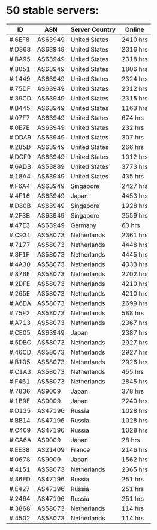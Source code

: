 # 50 stable servers:

| ID | ASN | Server Country | Online |
| ------ | ------ | ------ | ------ |
| #.6EF8 | AS63949 | United States | 2410 hrs |
| #.D363 | AS63949 | United States | 2316 hrs |
| #.BA95 | AS63949 | United States | 2318 hrs |
| #.8051 | AS63949 | United States | 1806 hrs |
| #.1449 | AS63949 | United States | 2324 hrs |
| #.75DF | AS63949 | United States | 2312 hrs |
| #.39CD | AS63949 | United States | 2315 hrs |
| #.B445 | AS63949 | United States | 1163 hrs |
| #.07F7 | AS63949 | United States | 674 hrs |
| #.0E7E | AS63949 | United States | 232 hrs |
| #.DDA9 | AS63949 | United States | 307 hrs |
| #.285D | AS63949 | United States | 266 hrs |
| #.DCF9 | AS63949 | United States | 1012 hrs |
| #.6ADB | AS53889 | United States | 3773 hrs |
| #.18A4 | AS63949 | United States | 435 hrs |
| #.F6A4 | AS63949 | Singapore | 2427 hrs |
| #.4F16 | AS63949 | Japan | 4453 hrs |
| #.D80B | AS63949 | Singapore | 1928 hrs |
| #.2F3B | AS63949 | Singapore | 2559 hrs |
| #.47E3 | AS63949 | Germany | 63 hrs |
| #.C931 | AS58073 | Netherlands | 2361 hrs |
| #.7177 | AS58073 | Netherlands | 4448 hrs |
| #.8F1F | AS58073 | Netherlands | 4445 hrs |
| #.4A30 | AS58073 | Netherlands | 4333 hrs |
| #.876E | AS58073 | Netherlands | 2702 hrs |
| #.2DFE | AS58073 | Netherlands | 4210 hrs |
| #.265E | AS58073 | Netherlands | 4210 hrs |
| #.A6DA | AS58073 | Netherlands | 2699 hrs |
| #.75F2 | AS58073 | Netherlands | 588 hrs |
| #.A713 | AS58073 | Netherlands | 2367 hrs |
| #.CE05 | AS63949 | Japan | 2387 hrs |
| #.5DBC | AS58073 | Netherlands | 2927 hrs |
| #.46CD | AS58073 | Netherlands | 2927 hrs |
| #.B105 | AS58073 | Netherlands | 2926 hrs |
| #.C1A3 | AS58073 | Netherlands | 455 hrs |
| #.F461 | AS58073 | Netherlands | 2845 hrs |
| #.7836 | AS9009 | Japan | 378 hrs |
| #.1B9E | AS9009 | Japan | 2240 hrs |
| #.D135 | AS47196 | Russia | 1028 hrs |
| #.BB14 | AS47196 | Russia | 1028 hrs |
| #.C409 | AS47196 | Russia | 1028 hrs |
| #.CA6A | AS9009 | Japan | 28 hrs |
| #.EE38 | AS21409 | France | 2146 hrs |
| #.0678 | AS9009 | Japan | 1562 hrs |
| #.4151 | AS58073 | Netherlands | 2365 hrs |
| #.86ED | AS47196 | Russia | 251 hrs |
| #.E427 | AS47196 | Russia | 251 hrs |
| #.2464 | AS47196 | Russia | 251 hrs |
| #.3868 | AS58073 | Netherlands | 114 hrs |
| #.4502 | AS58073 | Netherlands | 114 hrs |

